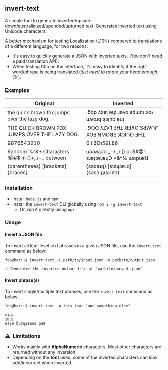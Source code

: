 ## invert-text

A simple tool to generate inverted/upside-down/australiaized/upended/upturned text.
Generates inverted text using Unicode characters.

A better mechanism for testing Localization (L10N) compared to translations of a different language, for two reasons:
  * It's easy to quickly generate a JSON with inverted texts. (You don't need a paid translation API).
  * When testing l10n on the interface, it's easy to identify if the right word/phrase is being translated (_just need to rotate your head enough_ 🙃 ).

### Examples
| Original | Inverted |
|----------|----------|
|the quick brown fox jumps over the lazy dog.|.ƃop ʎzɐʅ ǝɥʇ ɹǝʌo sdɯnɾ xoⅎ uʍoɹq ʞɔᴉnb ǝɥʇ|
|THE QUICK BROWN FOX JUMPS OVER THE LAZY DOG.|.⅁Oᗡ ⅄Z∀⅂ ƎHꓕ ꓤƎɅO SԀWՈᒋ XOᖵ NMOꓤꓭ ꓘϽIՈꝹ ƎHꓕ|
|9876543210|0⇂↊↋h59𝘓86|
|Random %^&* Characters !@#$ in ()+,./-_ between|uǝǝʍʇǝq _-/.,+() uᴉ $#@! sɹǝʇɔɐɹɐɥϽ *&^% ɯopuɐꓤ|
|(parentheses) [brackets] {braces}|{sǝɔɐɹq} [sʇǝʞɔɐɹq] (sǝsǝɥʇuǝɹɐd)|


### Installation
  * Install `Node.js` and `npm`
  * Install the `invert-text` CLI globally using `npm i -g invert-text`
    + Or, run it directly using `npx`


### Usage
#### Invert a JSON file
To invert all leaf-level text phrases in a given JSON file, use the `invert-text` command as below:
```shell-session
foo@bar:~$ invert-text -i path/to/input.json -o path/to/output.json

✅ Generated the inverted output file at "path/to/output.json"
```

#### Invert phrase(s)
To invert single/multiple text phrases, use the `invert-text` command as below:
```shell-session
foo@bar:~$ invert-text -p this that "and something else"

sᴉɥʇ
ʇɐɥʇ
ǝsʅǝ ƃuᴉɥʇǝɯos puɐ
```


### ⚠️&nbsp; Limitations
  * Works mainly with __AlphaNumeric__ characters. Most other characters are returned without any inversion.
  * Depending on the __font__ used, some of the inverted characters can look odd/incorrect when inverted.
